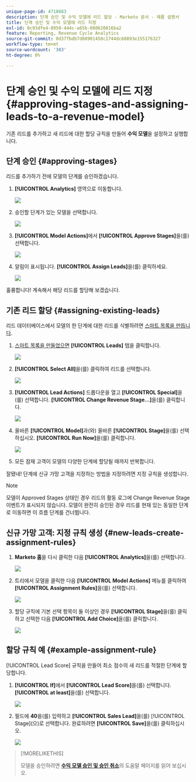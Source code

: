 ```yaml
---
unique-page-id: 4718683
description: 단계 승인 및 수익 모델에 리드 할당 - Marketo 문서 - 제품 설명서
title: 단계 승인 및 수익 모델에 리드 지정
exl-id: 0c93dfe4-8950-444c-a65b-080620816ba2
feature: Reporting, Revenue Cycle Analytics
source-git-commit: 0d37fbdb7d08901458c1744dc68893e155176327
workflow-type: tm+mt
source-wordcount: '303'
ht-degree: 0%

---
```


# 단계 승인 및 수익 모델에 리드 지정 {#approving-stages-and-assigning-leads-to-a-revenue-model}

기존 리드를 추가하고 새 리드에 대한 할당 규칙을 만들어 **수익 모델**&#x200B;을 설정하고 실행합니다.

## 단계 승인 {#approving-stages}

리드를 추가하기 전에 모델의 단계를 승인하겠습니다.

1. **[!UICONTROL Analytics]** 영역으로 이동합니다.

   ![](assets/image2015-4-28-17-3a8-3a8.png)

1. 승인할 단계가 있는 모델을 선택합니다.

   ![](assets/image2015-4-28-17-3a10-3a3.png)

1. **[!UICONTROL Model Actions]**&#x200B;에서 **[!UICONTROL Approve Stages]**&#x200B;을(를) 선택합니다.

   ![](assets/image2015-4-28-17-3a12-3a37.png)

1. 알림이 표시됩니다. **[!UICONTROL Assign Leads]**&#x200B;을(를) 클릭하세요.

   ![](assets/image2015-4-28-17-3a5-3a39.png)

훌륭합니다! 계속해서 해당 리드를 할당해 보겠습니다.

## 기존 리드 할당 {#assigning-existing-leads}

리드 데이터베이스에서 모델의 한 단계에 대한 리드를 식별하려면 [스마트 목록을 만듭니다](/help/marketo/product-docs/core-marketo-concepts/smart-lists-and-static-lists/creating-a-smart-list/create-a-smart-list.md).

1. [스마트 목록을 만들었으면](/help/marketo/product-docs/core-marketo-concepts/smart-lists-and-static-lists/creating-a-smart-list/create-a-smart-list.md) **[!UICONTROL Leads]** 탭을 클릭합니다.

   ![](assets/image2015-4-29-11-3a37-3a30.png)

1. **[!UICONTROL Select All]**&#x200B;을(를) 클릭하여 리드를 선택합니다.

   ![](assets/image2015-4-29-11-3a39-3a39.png)

1. **[!UICONTROL Lead Actions]** 드롭다운을 열고 **[!UICONTROL Special]**&#x200B;을(를) 선택합니다. **[!UICONTROL Change Revenue Stage...]**&#x200B;을(를) 클릭합니다.

   ![](assets/image2015-4-29-11-3a40-3a38.png)

1. 올바른 **[!UICONTROL Model]**&#x200B;과(와) 올바른 **[!UICONTROL Stage]**&#x200B;을(를) 선택하십시오. **[!UICONTROL Run Now]**&#x200B;을(를) 클릭합니다.

   ![](assets/image2015-4-29-11-3a43-3a41.png)

1. 모든 잠재 고객이 모델의 다양한 단계에 할당될 때까지 반복합니다.

잘됐네! 단계에 신규 가망 고객을 지정하는 방법을 지정하려면 지정 규칙을 생성합니다.

>[!NOTE]
>
>모델이 Approved Stages 상태인 경우 리드의 활동 로그에 Change Revenue Stage 이벤트가 표시되지 않습니다. 모델이 완전히 승인된 경우 리드를 현재 있는 동일한 단계로 이동하면 이 흐름 단계를 건너뜁니다.

## 신규 가망 고객: 지정 규칙 생성  {#new-leads-create-assignment-rules}

1. **Marketo 홈**&#x200B;을 다시 클릭한 다음 **[!UICONTROL Analytics]**&#x200B;을(를) 선택합니다.

   ![](assets/image2015-4-28-17-3a8-3a8.png)

1. 트리에서 모델을 클릭한 다음 **[!UICONTROL Model Actions]** 메뉴를 클릭하여 **[!UICONTROL Assignment Rules]**&#x200B;을(를) 선택합니다.

   ![](assets/image2015-4-29-11-3a52-3a17.png)

1. 할당 규칙에 기본 선택 항목이 둘 이상인 경우 **[!UICONTROL Stage]**&#x200B;을(를) 클릭하고 선택한 다음 **[!UICONTROL Add Choice]**&#x200B;을(를) 클릭합니다.

   ![](assets/image2015-4-29-12-3a5-3a46.png)

## 할당 규칙 예 {#example-assignment-rule}

[!UICONTROL Lead Score] 규칙을 만들어 최소 점수의 새 리드를 적절한 단계에 할당합니다.

1. **[!UICONTROL If]**&#x200B;에서 **[!UICONTROL Lead Score]**&#x200B;을(를) 선택합니다. **[!UICONTROL at least]**&#x200B;을(를) 선택합니다.

   ![](assets/image2015-4-29-13-3a27-3a8.png)

1. 필드에 **40**&#x200B;을(를) 입력하고 **[!UICONTROL Sales Lead]**&#x200B;을(를) [!UICONTROL Stage]&#x200B;(으)로 선택합니다. 완료하려면 **[!UICONTROL Save]**&#x200B;을(를) 클릭하십시오.

   ![](assets/image2015-4-29-14-3a4-3a23.png)

>[!MORELIKETHIS]
>
>모델을 승인하려면 **[수익 모델 승인 및 승인 취소](/help/marketo/product-docs/reporting/revenue-cycle-analytics/revenue-cycle-models/approve-unapprove-a-revenue-model.md)**&#x200B;의 도움말 페이지를 읽어 보십시오.
